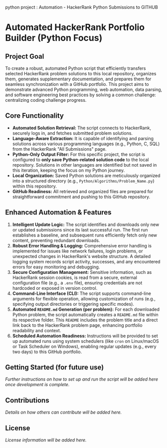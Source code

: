 python project : Automation - HackerRank Python Submissions to GITHUB
# Automated HackerRank Portfolio Builder (Python Focus)

## Project Goal
To create a robust, automated Python script that efficiently transfers selected HackerRank problem solutions to this local repository, organizes them, generates supplementary documentation, and prepares them for seamless synchronization with a GitHub portfolio. This project aims to demonstrate advanced Python programming, web automation, data parsing, and software engineering best practices by solving a common challenge: centralizing coding challenge progress.

## Core Functionality
* **Automated Solution Retrieval:** The script connects to HackerRank, securely logs in, and fetches submitted problem solutions.
* **Language-Aware Extraction:** It is capable of identifying and parsing solutions across various programming languages (e.g., Python, C, SQL) from the HackerRank "All Submissions" page.
* **Python-Only Output Filter:** For this specific project, the script is configured to **only save Python-related solution code** to the local repository. Solutions in other languages are identified but not saved in this iteration, keeping the focus on my Python journey.
* **Local Organization:** Saved Python solutions are meticulously organized into a structured directory (e.g., `Python/Algorithms/Problem_Name.py`) within this repository.
* **GitHub Readiness:** All retrieved and organized files are prepared for straightforward commitment and pushing to this GitHub repository.

## Enhanced Automation & Features

1.  **Intelligent Update Logic:** The script identifies and downloads only new or updated submissions since its last successful run. The first run establishes a baseline, and subsequent runs efficiently fetch only new content, preventing redundant downloads.
2.  **Robust Error Handling & Logging:** Comprehensive error handling is implemented for issues like network failures, login problems, or unexpected changes in HackerRank's website structure. A detailed logging system records script activity, successes, and any encountered errors for easy monitoring and debugging.
3.  **Secure Configuration Management:** Sensitive information, such as HackerRank session cookies, is read from a secure, external configuration file (e.g., a `.env` file), ensuring credentials are not hardcoded or exposed in version control.
4.  **Command-Line Interface (CLI):** The script supports command-line arguments for flexible operation, allowing customization of runs (e.g., specifying output directories or triggering specific modes).
5.  **Automated `README.md` Generation (per problem):** For each downloaded Python problem, the script automatically creates a `README.md` file within its respective folder. This `README` includes the problem title and a direct link back to the HackerRank problem page, enhancing portfolio readability and context.
6.  **Scheduled Automation Readiness:** Instructions will be provided to set up automated runs using system schedulers (like `cron` on Linux/macOS or Task Scheduler on Windows), enabling regular updates (e.g., every two days) to this GitHub portfolio.

## Getting Started (for future use)
_Further instructions on how to set up and run the script will be added here once development is complete._

## Contributions
_Details on how others can contribute will be added here._

## License
_License information will be added here._